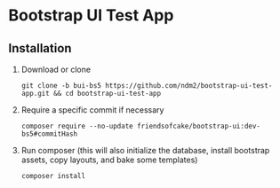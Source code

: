 # Bootstrap UI Test App

## Installation

1. Download or clone

    ```
    git clone -b bui-bs5 https://github.com/ndm2/bootstrap-ui-test-app.git && cd bootstrap-ui-test-app
    ```

2. Require a specific commit if necessary

    ```
    composer require --no-update friendsofcake/bootstrap-ui:dev-bs5#commitHash
    ```

3. Run composer (this will also initialize the database, install bootstrap assets, copy layouts, and bake some
   templates)

    ```
    composer install
    ```

